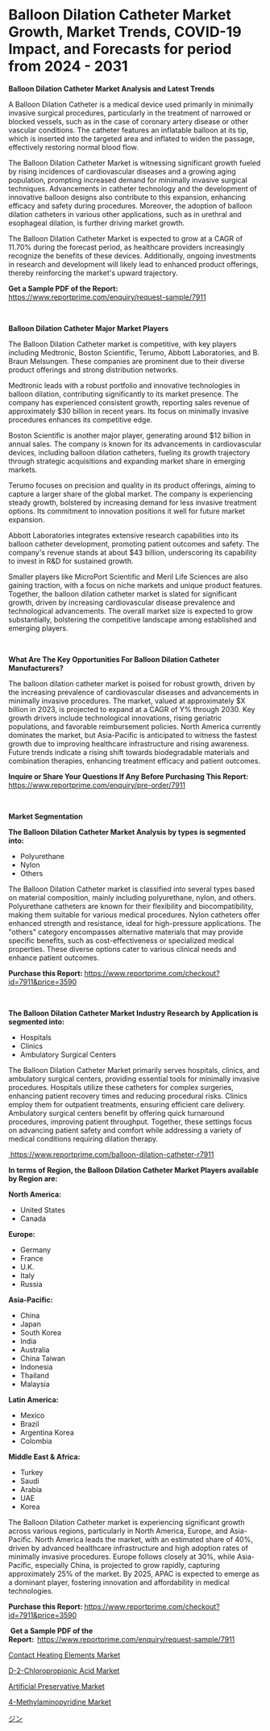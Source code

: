 <p><h1>Balloon Dilation Catheter Market Growth, Market Trends, COVID-19 Impact, and Forecasts for period from 2024 - 2031</h1></p><p><strong>Balloon Dilation Catheter Market Analysis and Latest Trends</strong></p>
<p><p>A Balloon Dilation Catheter is a medical device used primarily in minimally invasive surgical procedures, particularly in the treatment of narrowed or blocked vessels, such as in the case of coronary artery disease or other vascular conditions. The catheter features an inflatable balloon at its tip, which is inserted into the targeted area and inflated to widen the passage, effectively restoring normal blood flow.</p><p>The Balloon Dilation Catheter Market is witnessing significant growth fueled by rising incidences of cardiovascular diseases and a growing aging population, prompting increased demand for minimally invasive surgical techniques. Advancements in catheter technology and the development of innovative balloon designs also contribute to this expansion, enhancing efficacy and safety during procedures. Moreover, the adoption of balloon dilation catheters in various other applications, such as in urethral and esophageal dilation, is further driving market growth.</p><p>The Balloon Dilation Catheter Market is expected to grow at a CAGR of 11.70% during the forecast period, as healthcare providers increasingly recognize the benefits of these devices. Additionally, ongoing investments in research and development will likely lead to enhanced product offerings, thereby reinforcing the market's upward trajectory.</p></p>
<p><strong>Get a Sample PDF of the Report:&nbsp;</strong> <a href="https://www.reportprime.com/enquiry/request-sample/7911">https://www.reportprime.com/enquiry/request-sample/7911</a></p>
<p>&nbsp;</p>
<p><strong>Balloon Dilation Catheter Major Market Players</strong></p>
<p><p>The Balloon Dilation Catheter market is competitive, with key players including Medtronic, Boston Scientific, Terumo, Abbott Laboratories, and B. Braun Melsungen. These companies are prominent due to their diverse product offerings and strong distribution networks.</p><p>Medtronic leads with a robust portfolio and innovative technologies in balloon dilation, contributing significantly to its market presence. The company has experienced consistent growth, reporting sales revenue of approximately $30 billion in recent years. Its focus on minimally invasive procedures enhances its competitive edge.</p><p>Boston Scientific is another major player, generating around $12 billion in annual sales. The company is known for its advancements in cardiovascular devices, including balloon dilation catheters, fueling its growth trajectory through strategic acquisitions and expanding market share in emerging markets.</p><p>Terumo focuses on precision and quality in its product offerings, aiming to capture a larger share of the global market. The company is experiencing steady growth, bolstered by increasing demand for less invasive treatment options. Its commitment to innovation positions it well for future market expansion.</p><p>Abbott Laboratories integrates extensive research capabilities into its balloon catheter development, promoting patient outcomes and safety. The company's revenue stands at about $43 billion, underscoring its capability to invest in R&D for sustained growth. </p><p>Smaller players like MicroPort Scientific and Meril Life Sciences are also gaining traction, with a focus on niche markets and unique product features. Together, the balloon dilation catheter market is slated for significant growth, driven by increasing cardiovascular disease prevalence and technological advancements. The overall market size is expected to grow substantially, bolstering the competitive landscape among established and emerging players.</p></p>
<p>&nbsp;</p>
<p><strong>What Are The Key Opportunities For Balloon Dilation Catheter Manufacturers?</strong></p>
<p><p>The balloon dilation catheter market is poised for robust growth, driven by the increasing prevalence of cardiovascular diseases and advancements in minimally invasive procedures. The market, valued at approximately $X billion in 2023, is projected to expand at a CAGR of Y% through 2030. Key growth drivers include technological innovations, rising geriatric populations, and favorable reimbursement policies. North America currently dominates the market, but Asia-Pacific is anticipated to witness the fastest growth due to improving healthcare infrastructure and rising awareness. Future trends indicate a rising shift towards biodegradable materials and combination therapies, enhancing treatment efficacy and patient outcomes.</p></p>
<p><strong>Inquire or Share Your Questions If Any Before Purchasing This Report:</strong> <a href="https://www.reportprime.com/enquiry/pre-order/7911">https://www.reportprime.com/enquiry/pre-order/7911</a></p>
<p>&nbsp;</p>
<p><strong>Market Segmentation</strong></p>
<p><strong>The Balloon Dilation Catheter Market Analysis by types is segmented into:</strong></p>
<p><ul><li>Polyurethane</li><li>Nylon</li><li>Others</li></ul></p>
<p><p>The Balloon Dilation Catheter market is classified into several types based on material composition, mainly including polyurethane, nylon, and others. Polyurethane catheters are known for their flexibility and biocompatibility, making them suitable for various medical procedures. Nylon catheters offer enhanced strength and resistance, ideal for high-pressure applications. The "others" category encompasses alternative materials that may provide specific benefits, such as cost-effectiveness or specialized medical properties. These diverse options cater to various clinical needs and enhance patient outcomes.</p></p>
<p><strong>Purchase this Report:&nbsp;</strong><a href="https://www.reportprime.com/checkout?id=7911&price=3590">https://www.reportprime.com/checkout?id=7911&price=3590</a></p>
<p>&nbsp;</p>
<p><strong>The Balloon Dilation Catheter Market Industry Research by Application is segmented into:</strong></p>
<p><ul><li>Hospitals</li><li>Clinics</li><li>Ambulatory Surgical Centers</li></ul></p>
<p><p>The Balloon Dilation Catheter Market primarily serves hospitals, clinics, and ambulatory surgical centers, providing essential tools for minimally invasive procedures. Hospitals utilize these catheters for complex surgeries, enhancing patient recovery times and reducing procedural risks. Clinics employ them for outpatient treatments, ensuring efficient care delivery. Ambulatory surgical centers benefit by offering quick turnaround procedures, improving patient throughput. Together, these settings focus on advancing patient safety and comfort while addressing a variety of medical conditions requiring dilation therapy.</p></p>
<p><a href="https://www.reportprime.com/balloon-dilation-catheter-r7911">&nbsp;https://www.reportprime.com/balloon-dilation-catheter-r7911</a></p>
<p><strong>In terms of Region, the Balloon Dilation Catheter Market Players available by Region are:</strong></p>
<p>
    <p> <strong> North America: </strong>
        <ul>
            <li>United States</li>
            <li>Canada</li>
        </ul>
        </p> 
    <p> <strong> Europe: </strong>
        <ul>
            <li>Germany</li>
            <li>France</li>
            <li>U.K.</li>
            <li>Italy</li>
            <li>Russia</li>
        </ul>
        </p> 
    <p> <strong> Asia-Pacific: </strong>
        <ul>
            <li>China</li>
            <li>Japan</li>
            <li>South Korea</li>
            <li>India</li>
            <li>Australia</li>
            <li>China Taiwan</li>
            <li>Indonesia</li>
            <li>Thailand</li>
            <li>Malaysia</li>
        </ul>
        </p> 
    <p> <strong> Latin America: </strong>
        <ul>
            <li>Mexico</li>
            <li>Brazil</li>
            <li>Argentina Korea</li>
            <li>Colombia</li>
        </ul>
        </p> 
    <p> <strong> Middle East & Africa: </strong>
        <ul>
            <li>Turkey</li>
            <li>Saudi</li>
            <li>Arabia</li>
            <li>UAE</li>
            <li>Korea</li>
        </ul>
    </p>
    </p>
<p><p>The Balloon Dilation Catheter market is experiencing significant growth across various regions, particularly in North America, Europe, and Asia-Pacific. North America leads the market, with an estimated share of 40%, driven by advanced healthcare infrastructure and high adoption rates of minimally invasive procedures. Europe follows closely at 30%, while Asia-Pacific, especially China, is projected to grow rapidly, capturing approximately 25% of the market. By 2025, APAC is expected to emerge as a dominant player, fostering innovation and affordability in medical technologies.</p></p>
<p><strong>Purchase this Report: </strong><a href="https://www.reportprime.com/checkout?id=7911&price=3590">https://www.reportprime.com/checkout?id=7911&price=3590</a></p>
<p>&nbsp;<strong>Get a Sample PDF of the Report:&nbsp;&nbsp;</strong><a href="https://www.reportprime.com/enquiry/request-sample/7911">https://www.reportprime.com/enquiry/request-sample/7911</a></p>
<p><strong></strong></p>
<p><p><a href="https://issuu.com/reportprime-2/docs/contact-heating-elements-market-siz_853fc9371ee379">Contact Heating Elements Market</a></p><p><a href="https://medium.com/@charles.fisher4346/strategic-insights-into-global-d-2-chloropropionic-acid-market-trends-2024-2031-covered-in-163-46fae602f1c4">D-2-Chloropropionic Acid Market</a></p><p><a href="https://www.linkedin.com/pulse/artificial-preservative-market-global-trends-forecast-2024-ug9bf?trackingId=lOgTpBNWQmGO5dDw%2FYwIuA%3D%3D">Artificial Preservative Market</a></p><p><a href="https://medium.com/@charles.fisher4346/4-methylaminopyridine-market-size-share-competitive-landscape-and-trend-analysis-report-by-type-ba5e259f4cf7">4-Methylaminopyridine Market</a></p><p><a href="https://github.com/lababdou/Market-Research-Report-List-6/blob/main/11608885536.md">ジン</a></p></p>